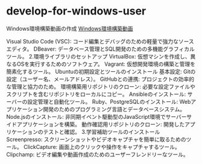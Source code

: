 # develop-for-windows-user

Windows環境構築動画の作成
[Windows環境構築動画](./docs/1.開発ツールの準備/README.md)

Visual Studio Code (VSC): コード編集とデバッグのための軽量で強力なソースエディタ。
DBeaver: データベース管理とSQL開発のための多機能グラフィカルツール。
2.環境ライブラリのセットアップ
VirtualBox: 仮想マシンを作成し、異なるOSを実行するためのソフトウェア。
Vagrant: 仮想開発環境の構築と管理を簡素化するツール。
Ubuntuの初期設定とツールのインストール
基本設定: Gitの設定（ユーザー名、メールアドレス）。
GitHubとの連携: プロジェクトの効率的な管理と協力のため。
環境構築用リポジトリのクローン: 必要な設定ファイルやスクリプトを含むリポジトリをローカルにコピー。
Ansibleのインストール: サーバーの設定管理と自動化ツール。
Ruby、PostgreSQLのインストール: Webアプリケーション開発のためのプログラミング言語とデータベースシステム。
Node.jsのインストール: 非同期イベント駆動型のJavaScript環境でサーバーサイドアプリケーションを構築。
動作確認用リポジトリのクローン: 開発したアプリケーションのテストと確認。
3.学習補助ツールのインストール
Screenpresso: スクリーンショットやビデオキャプチャを簡単に取るためのツール。
ClickCapture: 画面上のクリックや操作をキャプチャするツール。
Clipchamp: ビデオ編集や動画作成のためのユーザーフレンドリーなツール。